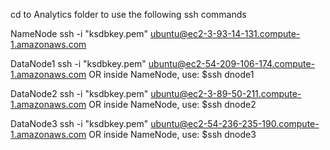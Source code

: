 cd to Analytics folder to use the following ssh commands

NameNode
ssh -i "ksdbkey.pem" ubuntu@ec2-3-93-14-131.compute-1.amazonaws.com

DataNode1
ssh -i "ksdbkey.pem" ubuntu@ec2-54-209-106-174.compute-1.amazonaws.com
OR
inside NameNode, use: $ssh dnode1

DataNode2
ssh -i "ksdbkey.pem" ubuntu@ec2-3-89-50-211.compute-1.amazonaws.com
OR
inside NameNode, use: $ssh dnode2

DataNode3
ssh -i "ksdbkey.pem" ubuntu@ec2-54-236-235-190.compute-1.amazonaws.com
OR
inside NameNode, use: $ssh dnode3

